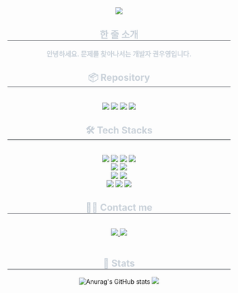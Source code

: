 <div align= "center">
    <img src="https://capsule-render.vercel.app/api?type=soft&color=0:caf0fe,100:008cb4&height=120&text=Wooyoung%20Kwon&animation=&fontColor=2c1376&fontSize=50" />
</div>
<div align= "center"> 
    <h2 style="border-bottom: 1px solid #21262d; color: #c9d1d9;"> 한 줄 소개 </h2>  
    <div style="font-weight: 700; font-size: 15px; text-align: center; color: #c9d1d9;"> 안녕하세요. 문제를 찾아나서는 개발자 권우영입니다. </div> 
</div>
<div align= "center"> 
    <h2 style="border-bottom: 1px solid #21262d; color: #c9d1d9;"> 📦 Repository </h2> <br>
    <div style="margin: 0 auto; text-align: center;" align="center">
        <img src="https://github-readme-stats.vercel.app/api/pin/?username=WooyoungKwon&repo=Back-end&cache_seconds=86400&theme=prussian">
        <img src="https://github-readme-stats.vercel.app/api/pin/?username=WooyoungKwon&repo=pet-backend&cache_seconds=86400&theme=synthwave">
        <img src="https://github-readme-stats.vercel.app/api/pin/?username=WooyoungKwon&repo=2023KEB_Murado-Ssul-Ja&cache_seconds=86400&theme=tokyonight">
        <img src="https://github-readme-stats.vercel.app/api/pin/?username=WooyoungKwon&repo=Baekjoon&cache_seconds=86400&theme=vue-dark">
    </div>
</div>
    <div align="center">
    <h2 style="border-bottom: 1px solid #21262d; color: #c9d1d9;"> 🛠️ Tech Stacks </h2> <br>
    <div style="margin: 0 auto; text-align: center;" align="center">
        <img src="https://img.shields.io/badge/Java-007396?style=flat-square&logo=Java&logoColor=white">
        <img src="https://img.shields.io/badge/Python-3776AB?style=flat-square&logo=Python&logoColor=white">
        <img src="https://img.shields.io/badge/MySQL-4479A1?style=flat-square&logo=MySQL&logoColor=white">
        <img src="https://img.shields.io/badge/HTML5-E34F26?style=flat-square&logo=HTML5&logoColor=white">
        <br />
        <img src="https://img.shields.io/badge/Spring-6DB33F?style=flat-square&logo=Spring&logoColor=white">
        <img src="https://img.shields.io/badge/Docker-2496ED?style=flat-square&logo=Docker&logoColor=white">
        <br />
        <img src="https://img.shields.io/badge/Amazon AWS-232F3E?style=flat-square&logo=amazonaws&logoColor=white">
        <img src="https://img.shields.io/badge/Amazon S3-569A31?style=flat-square&logo=amazons3&logoColor=white">
        <br />
        <img src="https://img.shields.io/badge/Figma-F24E1E?style=flat-square&logo=Notion&logoColor=white">
        <img src="https://img.shields.io/badge/Figma-F24E1E?style=flat-square&logo=Figma&logoColor=white">
        <img src="https://img.shields.io/badge/Git-F05032?style=flat-square&logo=Git&logoColor=white">
        <br/>
    </div>
    </div>
    <div align= "center">
    <h2 style="border-bottom: 1px solid #21262d; color: #c9d1d9;"> 🧑‍💻 Contact me </h2> <br> 
    <div align= "center"> <a href=mailto:rnjsdndud0091@gmail.com> <img src="https://img.shields.io/badge/Gmail-EA4335?style=flat-square&logo=Gmail&logoColor=white&link=mailto:rnjsdndud0091@gmail.com"> </a>
         <a href=https://kwyjjang.tistory.com> <img src="https://img.shields.io/badge/Tistory-000000?style=flat-square&logo=Tistory&logoColor=white&link=https://kwyjjang.tistory.com"> </a>
          </div>  <br> 
    </div>
    <div align= "center"> 
    <h2 style="border-bottom: 1px solid #21262d; color: #c9d1d9;"> 🏅 Stats </h2> <div align= "center"> <img src="https://github-readme-stats.vercel.app/api?username=WooyoungKwon&theme=dark&show_icons=true" alt="Anurag's GitHub stats"/> <img src="https://github-readme-stats.vercel.app/api/top-langs/?username=WooyoungKwon&layout=compact&bg_color=60,caf0fe,00c7fc&title_color=371a94&text_color=371a94"
           /> </div> 
    </div>
</div>
    
